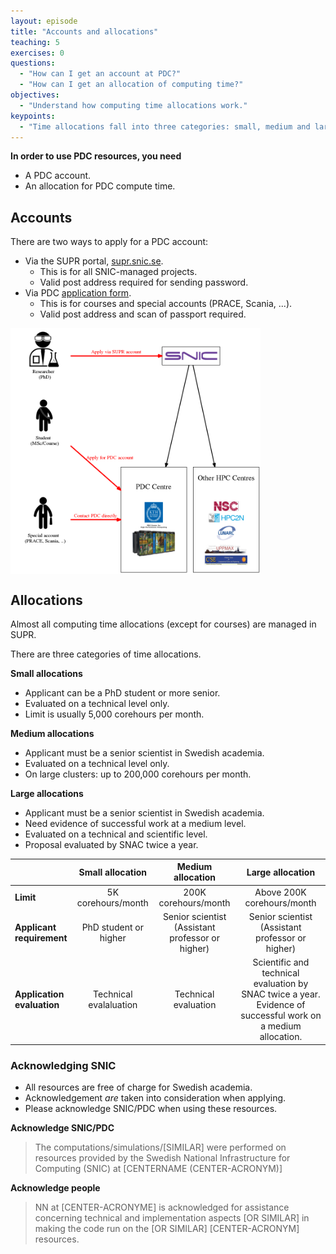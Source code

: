 ```yaml
---
layout: episode
title: "Accounts and allocations"
teaching: 5
exercises: 0
questions:
  - "How can I get an account at PDC?"
  - "How can I get an allocation of computing time?"
objectives:
  - "Understand how computing time allocations work."
keypoints:
  - "Time allocations fall into three categories: small, medium and large."
---
```


**In order to use PDC resources, you need**
- A PDC account.
- An allocation for PDC compute time.

## Accounts

There are two ways to apply for a PDC account:
- Via the SUPR portal, [supr.snic.se](https://supr.snic.se/).
  - This is for all SNIC-managed projects.
  - Valid post address required for sending password.
- Via PDC [application form](https://pdc-web-01.csc.kth.se/accounts/).
  - This is for courses and special accounts (PRACE, Scania, ...).
  - Valid post address and scan of passport required.

<img src="../img/applying_for_account.png" alt="SNIC" width="400" align="middle"> 

## Allocations

Almost all computing time allocations (except for courses) are managed in SUPR.

There are three categories of time allocations.

**Small allocations**
- Applicant can be a PhD student or more senior.
- Evaluated on a technical level only.
- Limit is usually 5,000 corehours per month.

**Medium allocations**
- Applicant must be a senior scientist in Swedish academia.
- Evaluated on a technical level only.
- On large clusters: up to 200,000 corehours per month.

**Large allocations**
- Applicant must be a senior scientist in Swedish academia.
- Need evidence of successful work at a medium level.
- Evaluated on a technical and scientific level.
- Proposal evaluated by SNAC twice a year.


|        |  **Small allocation**     | **Medium allocation**  |  **Large allocation**      |
| ---------------------- | :-----------------------: | :--------------------: | :------------------------: |
**Limit**                    |  5K corehours/month       |  200K corehours/month  | Above 200K corehours/month |
**Applicant requirement**    |  PhD student or higher    | Senior scientist (Assistant professor or higher) | Senior scientist (Assistant professor or higher) |
**Application evaluation**   | Technical evalaluation | Technical evaluation      | Scientific and technical evaluation by SNAC twice a year. Evidence of successful work on a medium allocation. |


### Acknowledging SNIC
- All resources are free of charge for Swedish academia.
- Acknowledgement *are* taken into consideration when applying.
- Please acknowledge SNIC/PDC when using these resources.

**Acknowledge SNIC/PDC**
> The computations/simulations/[SIMILAR] were performed on resources provided by the Swedish National Infrastructure for Computing (SNIC) at [CENTERNAME (CENTER-ACRONYM)]

**Acknowledge people**
> NN at [CENTER-ACRONYME] is acknowledged for assistance concerning technical and implementation aspects [OR SIMILAR] in making the code run on the [OR SIMILAR] [CENTER-ACRONYM] resources.




